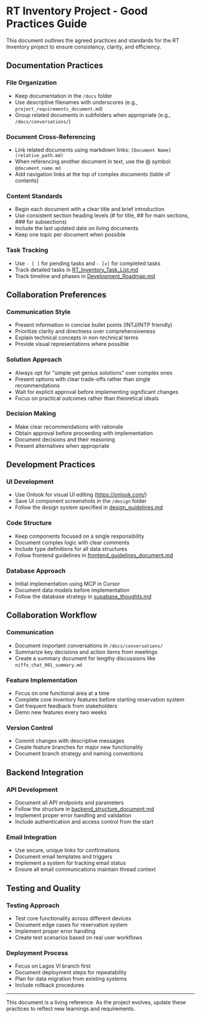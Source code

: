 # RT Inventory Project - Good Practices Guide

This document outlines the agreed practices and standards for the RT Inventory project to ensure consistency, clarity, and efficiency.

## Documentation Practices

### File Organization
- Keep documentation in the `/docs` folder
- Use descriptive filenames with underscores (e.g., `project_requirements_document.md`)
- Group related documents in subfolders when appropriate (e.g., `/docs/conversations/`)

### Document Cross-Referencing
- Link related documents using markdown links: `[Document Name](relative_path.md)`
- When referencing another document in text, use the @ symbol: `@document_name.md`
- Add navigation links at the top of complex documents (table of contents)

### Content Standards
- Begin each document with a clear title and brief introduction
- Use consistent section heading levels (# for title, ## for main sections, ### for subsections)
- Include the last updated date on living documents
- Keep one topic per document when possible

### Task Tracking
- Use `- [ ]` for pending tasks and `- [x]` for completed tasks
- Track detailed tasks in [RT_Inventory_Task_List.md](RT_Inventory_Task_List.md)
- Track timeline and phases in [Development_Roadmap.md](Development_Roadmap.md)

## Collaboration Preferences

### Communication Style
- Present information in concise bullet points (INTJ/INTP friendly)
- Prioritize clarity and directness over comprehensiveness
- Explain technical concepts in non-technical terms
- Provide visual representations where possible

### Solution Approach
- Always opt for "simple yet genius solutions" over complex ones
- Present options with clear trade-offs rather than single recommendations
- Wait for explicit approval before implementing significant changes
- Focus on practical outcomes rather than theoretical ideals

### Decision Making
- Make clear recommendations with rationale
- Obtain approval before proceeding with implementation
- Document decisions and their reasoning
- Present alternatives when appropriate

## Development Practices

### UI Development
- Use Onlook for visual UI editing (https://onlook.com/)
- Save UI component screenshots in the `/design` folder
- Follow the design system specified in [design_guidelines.md](design_guidelines.md)

### Code Structure
- Keep components focused on a single responsibility
- Document complex logic with clear comments
- Include type definitions for all data structures
- Follow frontend guidelines in [frontend_guidelines_document.md](frontend_guidelines_document.md)

### Database Approach
- Initial implementation using MCP in Cursor
- Document data models before implementation
- Follow the database strategy in [supabase_thoughts.md](supabase_thoughts.md)

## Collaboration Workflow

### Communication
- Document important conversations in `/docs/conversations/`
- Summarize key decisions and action items from meetings
- Create a summary document for lengthy discussions like `niffo_chat_001_summary.md`

### Feature Implementation
- Focus on one functional area at a time
- Complete core inventory features before starting reservation system
- Get frequent feedback from stakeholders
- Demo new features every two weeks

### Version Control
- Commit changes with descriptive messages
- Create feature branches for major new functionality
- Document branch strategy and naming conventions

## Backend Integration

### API Development
- Document all API endpoints and parameters
- Follow the structure in [backend_structure_document.md](backend_structure_document.md)
- Implement proper error handling and validation
- Include authentication and access control from the start

### Email Integration
- Use secure, unique links for confirmations
- Document email templates and triggers
- Implement a system for tracking email status
- Ensure all email communications maintain thread context

## Testing and Quality

### Testing Approach
- Test core functionality across different devices
- Document edge cases for reservation system
- Implement proper error handling
- Create test scenarios based on real user workflows

### Deployment Process
- Focus on Lagos VI branch first
- Document deployment steps for repeatability
- Plan for data migration from existing systems
- Include rollback procedures

---

This document is a living reference. As the project evolves, update these practices to reflect new learnings and requirements. 